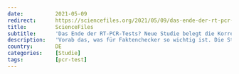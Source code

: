 ```yaml
---
date:          2021-05-09
redirect:      https://sciencefiles.org/2021/05/09/das-ende-der-rt-pcr-tests-neue-studie-belegt-die-korrektheit-all-der-zweifel-am-rt-pcr-test/
title:         ScienceFiles
subtitle:      'Das Ende der RT-PCR-Tests? Neue Studie belegt die Korrektheit all der Zweifel am RT-PCR-Test'
description:   'Vorab das, was für Faktenchecker so wichtig ist. Die Studie, die wir hier besprechen, ist in den Proceedings der National Academy of Science of the United States erschienen (PNAS). Die Studie ist PEER REVIEWED. PNAS ist ein renommiertes Journal. Und jetzt ernsthaft: Beginnen wir doch einmal mit ein paar Bildchen, die sich im Beitrag "Reverse-transcribed…'
country:       DE
categories:    [Studie]
tags:          [pcr-test]
---
```

